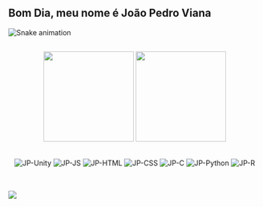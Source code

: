 ## Bom Dia,  meu nome é João Pedro Viana


![Snake animation](https://github.com/JoaoViana2004/JoaoViana2004/blob/output/github-contribution-grid-snake.svg)


##


<div align="center">
  <img height="180em" src="https://github-readme-stats.vercel.app/api?username=JoaoViana2004&show_icons=true&theme=github_dark&include_all_commits=true&count_private=true"/>
  <img height="180em" src="https://github-readme-stats.vercel.app/api/top-langs/?username=JoaoViana2004&layout=compact&langs_count=7&theme=github_dark"/>
  

</div>

  ##
<div align="center">
 <img align="center" alt="JP-Unity" src="https://img.shields.io/badge/Unity-100000?style=for-the-badge&logo=unity&logoColor=white">
 <img align="center" alt="JP-JS" src="https://img.shields.io/badge/JavaScript-323330?style=for-the-badge&logo=javascript&logoColor=F7DF1E">
 <img align="center" alt="JP-HTML" src="https://img.shields.io/badge/HTML-239120?style=for-the-badge&logo=html5&logoColor=white">
 <img align="center" alt="JP-CSS" src="https://img.shields.io/badge/CSS-239120?&style=for-the-badge&logo=css3&logoColor=white">
 <img align="center" alt="JP-C" src="https://img.shields.io/badge/C%23-239120?style=for-the-badge&logo=c-sharp&logoColor=white">
 <img align="center" alt="JP-Python" src="https://img.shields.io/badge/Python-3776AB?style=for-the-badge&logo=python&logoColor=white">
 <img align="center" alt="JP-R" src="https://img.shields.io/badge/R-276DC3?style=for-the-badge&logo=r&logoColor=white">
</div>

##

  
<div style="display: inline_block"><br>
  <a href="https://www.linkedin.com/in/jo%C3%A3o-pedro-viana-232012230/" target="_blank"><img src="https://img.shields.io/badge/LinkedIn-0077B5?style=for-the-badge&logo=linkedin&logoColor=white" target="_blank"></a>
</div>
